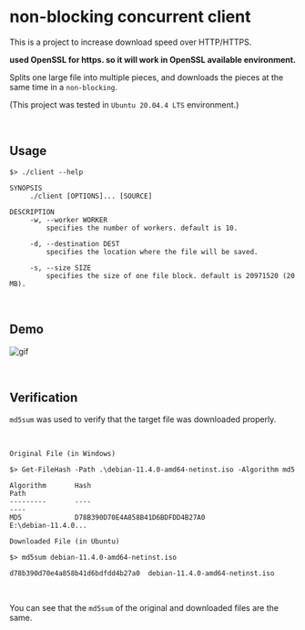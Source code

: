 # non-blocking concurrent client

This is a project to increase download speed over HTTP/HTTPS.

**used OpenSSL for https. so it will work in OpenSSL available environment.**

Splits one large file into multiple pieces, and downloads the pieces at the same time in a `non-blocking`.

(This project was tested in `Ubuntu 20.04.4 LTS` environment.)

<br/>

## Usage

```
$> ./client --help

SYNOPSIS
     ./client [OPTIONS]... [SOURCE]

DESCRIPTION
     -w, --worker WORKER
         specifies the number of workers. default is 10.

     -d, --destination DEST
         specifies the location where the file will be saved.

     -s, --size SIZE
         specifies the size of one file block. default is 20971520 (20 MB).
```

<br/>

## Demo

![gif](https://user-images.githubusercontent.com/12230655/191024988-f4660878-2d04-4087-a2c3-abea0f34f478.gif)

<br/>

## Verification

`md5sum` was used to verify that the target file was downloaded properly.

<br/>

`Original File (in Windows)`
```
$> Get-FileHash -Path .\debian-11.4.0-amd64-netinst.iso -Algorithm md5

Algorithm       Hash                                                                   Path
---------       ----                                                                   ----
MD5             D78B390D70E4A858B41D6BDFDD4B27A0                                       E:\debian-11.4.0...
```

`Downloaded File (in Ubuntu)`
```
$> md5sum debian-11.4.0-amd64-netinst.iso 

d78b390d70e4a858b41d6bdfdd4b27a0  debian-11.4.0-amd64-netinst.iso
```

<br/>

You can see that the `md5sum` of the original and downloaded files are the same.


